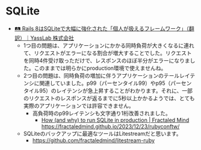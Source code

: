 # SQLite

- [🛤 Rails 8はSQLiteで大幅に強化された「個人が扱えるフレームワーク」（翻訳）｜YassLab 株式会社](https://note.com/yasslab/n/n89d6850e296d)
  - 1つ目の問題は、アプリケーションにかかる同時負荷が大きくなるに連れて、リクエストがエラーになる割合が増大することでした。リクエストを同時4件受け取っただけで、レスポンスのほぼ半分がエラーになりました。このままでは明らかにproduction環境で使えませんね。
  - 2つ目の問題は、同時負荷の増加に伴うアプリケーションのテールレイテンシに関連していました。p99（パーセンタイル99）やp95（パーセンタイル95）のレイテンシが急上昇することがわかります。それに、一部のリクエストのレスポンスが返るまでに5秒以上かかるようでは、とても実際のアプリケーションでは許容できません。
    - 高負荷時のp99レイテンシも文字通り1桁改善されました。
      - [How (and why) to run SQLite in production | Fractaled Mind](https://fractaledmind.github.io/2023/12/23/rubyconftw/)
https://fractaledmind.github.io/2023/12/23/rubyconftw/
  - SQLiteのバックアップに最適なツールはLitestreamだと思います。
    - https://github.com/fractaledmind/litestream-ruby